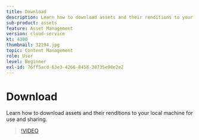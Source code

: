 ```yaml
---
title: Download
description: Learn how to download assets and their renditions to your local machine for use and sharing.
sub-product: assets
feature: Asset Management
version: cloud-service
kt: 4300
thumbnail: 32194.jpg
topic: Content Management
role: User
level: Beginner
exl-id: 76ff5acd-63e3-4266-8458-30735e90e2e2
---
```

# Download

Learn how to download assets and their renditions to your local machine for use and sharing.

>[!VIDEO](https://video.tv.adobe.com/v/35090/?quality=12&learn=on&hidetitle=true)
